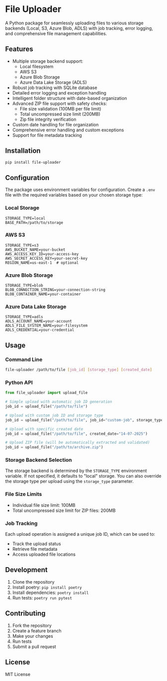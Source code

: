 # File Uploader

A Python package for seamlessly uploading files to various storage backends (Local, S3, Azure Blob, ADLS) with job tracking, error logging, and comprehensive file management capabilities.

## Features

- Multiple storage backend support:
  - Local filesystem
  - AWS S3
  - Azure Blob Storage
  - Azure Data Lake Storage (ADLS)
- Robust job tracking with SQLite database
- Detailed error logging and exception handling
- Intelligent folder structure with date-based organization
- Advanced ZIP file support with safety checks:
  - File size validation (100MB per file limit)
  - Total uncompressed size limit (200MB)
  - Zip file integrity verification
- Custom date handling for file organization
- Comprehensive error handling and custom exceptions
- Support for file metadata tracking

## Installation

```bash
pip install file-uploader
```

## Configuration

The package uses environment variables for configuration. Create a `.env` file with the required variables based on your chosen storage type:

### Local Storage
```env
STORAGE_TYPE=local
BASE_PATH=/path/to/storage
```

### AWS S3
```env
STORAGE_TYPE=s3
AWS_BUCKET_NAME=your-bucket
AWS_ACCESS_KEY_ID=your-access-key
AWS_SECRET_ACCESS_KEY=your-secret-key
REGION_NAME=us-east-1  # optional
```

### Azure Blob Storage
```env
STORAGE_TYPE=blob
BLOB_CONNECTION_STRING=your-connection-string
BLOB_CONTAINER_NAME=your-container
```

### Azure Data Lake Storage
```env
STORAGE_TYPE=adls
ADLS_ACCOUNT_NAME=your-account
ADLS_FILE_SYSTEM_NAME=your-filesystem
ADLS_CREDENTIAL=your-credential
```

## Usage

### Command Line
```bash
file-uploader /path/to/file [job_id] [storage_type] [created_date]
```

### Python API
```python
from file_uploader import upload_file

# Simple upload with automatic job ID generation
job_id = upload_file("/path/to/file")

# Upload with custom job ID and storage type
job_id = upload_file("/path/to/file", job_id="custom-job", storage_type="s3")

# Upload with specific created date
job_id = upload_file("/path/to/file", created_date="14-07-2025")

# Upload ZIP file (will be automatically extracted and validated)
job_id = upload_file("/path/to/archive.zip")
```

### Storage Backend Selection

The storage backend is determined by the `STORAGE_TYPE` environment variable. If not specified, it defaults to "local" storage. You can also override the storage type per upload using the `storage_type` parameter.

### File Size Limits

- Individual file size limit: 100MB
- Total uncompressed size limit for ZIP files: 200MB

### Job Tracking

Each upload operation is assigned a unique job ID, which can be used to:
- Track the upload status
- Retrieve file metadata
- Access uploaded file locations

## Development

1. Clone the repository
2. Install poetry: `pip install poetry`
3. Install dependencies: `poetry install`
4. Run tests: `poetry run pytest`

## Contributing

1. Fork the repository
2. Create a feature branch
3. Make your changes
4. Run tests
5. Submit a pull request

## License

MIT License
